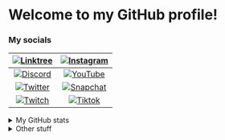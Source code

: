 # Welcome to my GitHub profile!

### My socials

|[![Linktree](https://img.shields.io/badge/-Linktree-43e660?style=for-the-badge)](https://linktr.ee/gam3rboy57)|[![Instagram](https://img.shields.io/badge/-Instagram-f70171?style=for-the-badge)](https://instagram.com/gam3rboy57_)|
|:---------------:|:---------------:|
|[![Discord](https://img.shields.io/badge/-Discord-5562ea?style=for-the-badge)](https://discord.com/users/500659091509608449)|[![YouTube](https://img.shields.io/badge/-YouTube-f20000?style=for-the-badge)](https://www.youtube.com/channel/UCdt-2RGANQ_T4BFDUhjEBCA?sub_confirmation=1)|
|[![Twitter](https://img.shields.io/badge/-Twitter-1d9bf0?style=for-the-badge)](https://twitter.com/intent/follow?screen_name=gam3rboy57_)|[![Snapchat](https://img.shields.io/badge/-Snapchat-fffc00?style=for-the-badge)](https://snapchat.com/add/gam3rboy5757)|
|[![Twitch](https://img.shields.io/badge/-Twitch-8c44f7?style=for-the-badge)](https://twitch.tv/gam3rboy57_)|[![Tiktok](https://img.shields.io/badge/-TikTok-070707?style=for-the-badge)](https://tiktok.com/@gam3rboy57)|

<details>
  <summary markdown="span">My GitHub stats</summary>
   
  <br></br>
  ![Gam3rBoy57's GitHub stats](https://github-readme-stats.vercel.app/api?username=gxkbrk&show_icons=true&count_private=true&theme=tokyonight)<br></br>
  ![Top Langs](https://github-readme-stats.vercel.app/api/top-langs/?username=gxkbrk&layout=compact)
</details>

<details>
  <summary markdown="span">Other stuff</summary>
   
  <br></br>
  ![Recent Listenings on Spotify](https://spotify-recently-played-readme.vercel.app/api?user=o8ngc9y3yfg033qpiglxhmobh)
</details>
